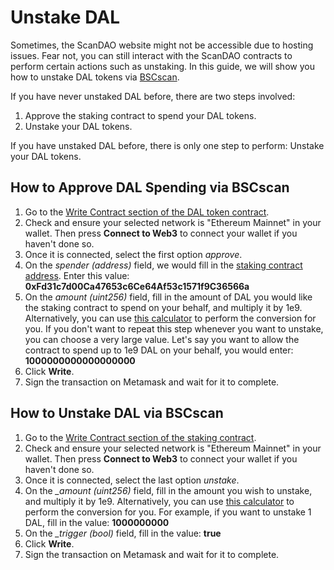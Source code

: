 # Unstake DAL

Sometimes, the ScanDAO website might not be accessible due to hosting issues. Fear not, you can still interact with the ScanDAO contracts to perform certain actions such as unstaking. In this guide, we will show you how to unstake DAL tokens via [BSCscan](https://bscscan.com/).

If you have never unstaked DAL before, there are two steps involved:

1. Approve the staking contract to spend your DAL tokens.
2. Unstake your DAL tokens.

If you have unstaked DAL before, there is only one step to perform: Unstake your DAL tokens.

## How to Approve DAL Spending via BSCscan

1. Go to the [Write Contract section of the DAL token contract](https://bscscan.com/address/0x73b30bE536168e80BCeF51c9D88d295Ef063431c#writeContract).
2. Check and ensure your selected network is "Ethereum Mainnet" in your wallet. Then press **Connect to Web3** to connect your wallet if you haven't done so.
3. Once it is connected, select the first option _approve_.
4. On the _spender \(address\)_ field, we would fill in the [staking contract address](../contracts/staking.md#staking). Enter this value: **0xFd31c7d00Ca47653c6Ce64Af53c1571f9C36566a**
5. On the _amount \(uint256\)_ field, fill in the amount of DAL you would like the staking contract to spend on your behalf, and multiply it by 1e9. Alternatively, you can use [this calculator](https://docs.google.com/spreadsheets/d/1vm48OCBnVh8uah0-3Xa7HqFwmfxgcrMIWPrOllSFIvA/edit?usp=sharing) to perform the conversion for you. If you don't want to repeat this step whenever you want to unstake, you can choose a very large value. Let's say you want to allow the contract to spend up to 1e9 DAL on your behalf, you would enter: **1000000000000000000**
6. Click **Write**.
7. Sign the transaction on Metamask and wait for it to complete.

## How to Unstake DAL via BSCscan

1. Go to the [Write Contract section of the staking contract](https://bscscan.com/address/0x73b30bE536168e80BCeF51c9D88d295Ef063431c#writeContract).
2. Check and ensure your selected network is "Ethereum Mainnet" in your wallet. Then press **Connect to Web3** to connect your wallet if you haven't done so.
3. Once it is connected, select the last option _unstake_.
4. On the _\_amount \(uint256\)_ field, fill in the amount you wish to unstake, and multiply it by 1e9. Alternatively, you can use [this calculator](https://docs.google.com/spreadsheets/d/1vm48OCBnVh8uah0-3Xa7HqFwmfxgcrMIWPrOllSFIvA/edit?usp=sharing) to perform the conversion for you. For example, if you want to unstake 1 DAL, fill in the value: **1000000000**
5. On the _\_trigger \(bool\)_ field, fill in the value: **true**
6. Click **Write**.
7. Sign the transaction on Metamask and wait for it to complete.
